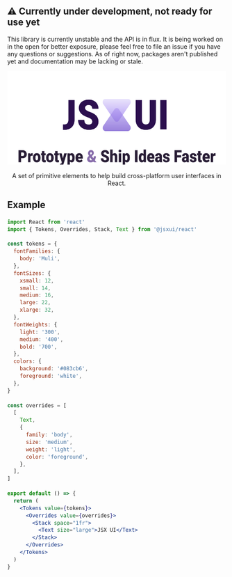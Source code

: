 ## ⚠️ Currently under development, not ready for use yet

This library is currently unstable and the API is in flux. It is being worked on in the open for better exposure, please feel free to file an issue if you have any questions or suggestions. As of right now, packages aren't published yet and documentation may be lacking or stale.

<p align="center">
  <img src="images/logo.jpg?raw=true" width="577" height="215" alt="JSXUI Prototype & Ship Ideas Faster" />
</p>

<p align="center">
  A set of primitive elements to help build cross-platform user interfaces in React.
</p>

## Example

```jsx
import React from 'react'
import { Tokens, Overrides, Stack, Text } from '@jsxui/react'

const tokens = {
  fontFamilies: {
    body: 'Muli',
  },
  fontSizes: {
    xsmall: 12,
    small: 14,
    medium: 16,
    large: 22,
    xlarge: 32,
  },
  fontWeights: {
    light: '300',
    medium: '400',
    bold: '700',
  },
  colors: {
    background: '#083cb6',
    foreground: 'white',
  },
}

const overrides = [
  [
    Text,
    {
      family: 'body',
      size: 'medium',
      weight: 'light',
      color: 'foreground',
    },
  ],
]

export default () => {
  return (
    <Tokens value={tokens}>
      <Overrides value={overrides}>
        <Stack space="1fr">
          <Text size="large">JSX UI</Text>
        </Stack>
      </Overrides>
    </Tokens>
  )
}
```
